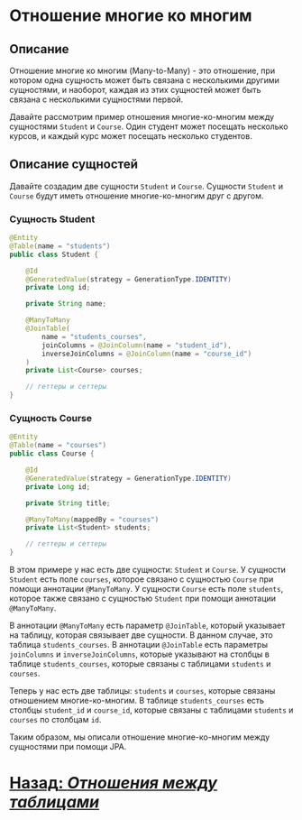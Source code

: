 # Отношение многие ко многим

## Описание

Отношение многие ко многим (Many-to-Many) - это отношение, при котором одна сущность может быть связана с несколькими другими сущностями, и наоборот, каждая из этих сущностей может быть связана с несколькими сущностями первой.

Давайте рассмотрим пример отношения многие-ко-многим между сущностями `Student` и `Course`. Один студент может посещать несколько курсов, и каждый курс может посещать несколько студентов.

## Описание сущностей

Давайте создадим две сущности `Student` и `Course`. Сущности `Student` и `Course` будут иметь отношение многие-ко-многим друг с другом.

### Сущность Student

```java
@Entity
@Table(name = "students")
public class Student {

    @Id
    @GeneratedValue(strategy = GenerationType.IDENTITY)
    private Long id;

    private String name;

    @ManyToMany
    @JoinTable(
        name = "students_courses",
        joinColumns = @JoinColumn(name = "student_id"),
        inverseJoinColumns = @JoinColumn(name = "course_id")
    )
    private List<Course> courses;

    // геттеры и сеттеры
}
```

### Сущность Course

```java
@Entity
@Table(name = "courses")
public class Course {

    @Id
    @GeneratedValue(strategy = GenerationType.IDENTITY)
    private Long id;

    private String title;

    @ManyToMany(mappedBy = "courses")
    private List<Student> students;

    // геттеры и сеттеры
}
```

В этом примере у нас есть две сущности: `Student` и `Course`. У сущности `Student` есть поле `courses`, которое связано с сущностью `Course` при помощи аннотации `@ManyToMany`. У сущности `Course` есть поле `students`, которое также связано с сущностью `Student` при помощи аннотации `@ManyToMany`.

В аннотации `@ManyToMany` есть параметр `@JoinTable`, который указывает на таблицу, которая связывает две сущности. В данном случае, это таблица `students_courses`. В аннотации `@JoinTable` есть параметры `joinColumns` и `inverseJoinColumns`, которые указывают на столбцы в таблице `students_courses`, которые связаны с таблицами `students` и `courses`.

Теперь у нас есть две таблицы: `students` и `courses`, которые связаны отношением многие-ко-многим. В таблице `students_courses` есть столбцы `student_id` и `course_id`, которые связаны с таблицами `students` и `courses` по столбцам `id`.

Таким образом, мы описали отношение многие-ко-многим между сущностями при помощи JPA.

# [**Назад**: *Отношения между таблицами*](what-is-relations.md)